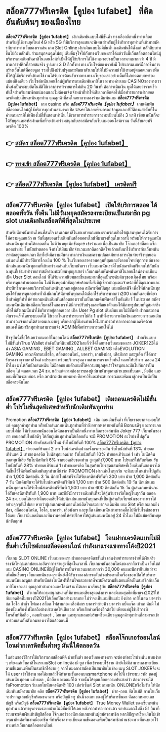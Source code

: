 # สล็อต777ฟรีเครดิต【คูปอง 1ufabet】  ที่ติดอันดับต้นๆ ของเมืองไทย

**สล็อต777ฟรีเครดิต【คูปอง 1ufabet】** ฝากเดิมพันแบบไม่มีขั้นต่ำ  ทางเลือกอีกหนึ่งทางเลือกสำหรับผู้ใช้งานยุคใหม่ 4G หรือ 5G ที่มีบริการสุดแสนจะพิเศษสำหรับผู้ใช้บริการทุกท่านที่เข้ามาสมัครกับทางทางเว็บของเราเล่น เกม Slot Online ฝากเงินแบบไม่มีขั้นต่ำ ลงเดิมพันได้ตั้งแต่ หลักสิบบาทขึ้นไปถึงหลักพัน ร่วมสนุกจนฉุดไม่อยู่ เต็มอิ่มจุใจไปกับทางเว็บของเราได้แล้ววันนี้เว็บสล็อตออนไลน์ผู้บริการเกมเดิมพันคาสิโนออนไลน์ที่เปิดให้ผู้ใช้บริการได้ใช้งานมาอย่างเป็นเวลานานมากกว่า 4 ปี มีภาพกราฟฟิกที่สวยสมจริง รูปแบบ 3 D
อีกทั้งทางทางเว็บไซต์ของเรายังมี โปรแกรมเมอร์มืออาชีพการสร้างเว็บไซต์ที่คอยดูเล  รวมไปถึงปรับปรุงและพัฒนาตัวเกมให้มีให้มีความน่าใช้งานอยู่ตลอดเวลา เพื่อที่ให้ผู้ใช้บริการที่เข้ามาใช้งานได้รับการต้อนรับจากทางทางเว็บของเราอย่างเต็มที่ไม่ขาดตกบกพร่องแม้แต่นิดเดียว เว็บไซต์พนันออนไลน์ผู้บริการเกมเดิมพันคาสิโนของทางค่ายเกม CASINOของทางเรานั้นยังเป็นระบบอัตโนมัติใช้เวลาการทำรายการไม่เกิน 20 วินาที ต่อการเติมเงิน พูดได้เลยว่ารวดเร็ว ทันใจสำหรับสมาชิกแน่นอนและไม่ต้องแจ้งเจ้าหน้าที่ทำให้เสียเวลาอีกต่อไปเมื่อทำรายการฝากยอดเครดิตกับเซียนพนันทุกท่าน
คุณลูกค้าที่สนใจอยากจะลองร่วมเดิมพันเกม **สล็อต777ฟรีเครดิต【คูปอง 1ufabet】** เกม casino  หรือ ***สล็อต777ฟรีเครดิต【คูปอง 1ufabet】*** เกมเดิมพันสล็อตออนไลน์ผู้ใช้บริการทุกท่านสามารถเปิด Userได้เลยเพียงกรอกข้อมูลและปรัวัติตามลำดับที่ในค่ายเกมเรามีให้เพียงไม่กี่ขั้นตอนเท่านั้น ใช้เวลาการทำรายการลงทะเบียนไม่ถึง 3 นาที เซียนพนันก็จะได้รับยูสและรหัสผ่านเพื่อที่จะเข้ามาร่วมสนุกกับเราสมัครกับเว็บเกมออนไลน์เราณ วันนี้รับเลยฟรีเครดิต 100%

## 👉 [สมัคร สล็อต777ฟรีเครดิต【คูปอง 1ufabet】](https://archa888.com/)
## 👉 [ทางเข้า สล็อต777ฟรีเครดิต【คูปอง 1ufabet】](https://archa888.com/)
## 👉 [สล็อต777ฟรีเครดิต【คูปอง 1ufabet】 เครดิตฟรี](https://archa888.com/)

## สล็อต777ฟรีเครดิต【คูปอง 1ufabet】 เปิดให้บริการตลอด ได้ตลอดทั้งวัน ทั้งคืน ไม่มีวันหยุดสมัครลงทะเบียนเป็นสมาชิก pg slot เกมเดิมพันสล็อตที่ดีที่สุดในประเทศ

สำหรับนักพนันท่านไหนที่สนใจ เล่นเกมคาสิโนของค่ายเกมของเราพร้อมเปิดให้ผู้เล่นทุกคนได้รับการให้ความดูแลแล้ว ณ วันนี้สุดยอดเว็บเดิมพันสล็อตออนไลน์ที่มาแรงที่สุดในเวลานี้ พร้อมให้การดูแลนักเล่นพนันทุกท่านได้ตลอดคืน ไม่มีวันหยุดนักขัตฤกษ์ เข้าร่วมมาเพื่อเป็นสมาชิก โจ๊กเกอร์สล็อต แจ็กพอตเข้าง่าย โบนัสเข้าตลอด จึงทำให้มีสมาชิกจำนวนมากติดอกติดใจแล้วกลับมาใช้บริการกับเว็บพนันเราต่ออยู่ตลอดเวลา อีกทั้งยังมีความมั่นคงทางการเงินและความปลอดภัยทางการเงินจ่ายจริงทุกยอดแน่นอนไม่มีประวัติการโกงเงิน 100 % ในเว็บของเราครอบคลุมที่สุดและยังตอบโจทย์ทุกการเล่นของนักเล่นเกมพนันทุกคนที่เข้ามาร่วมเล่นกับเว็บพนันเรา
เว็บเกมพนันเรามีโบนัสเครดิตฟรีแจกให้กับนักลงทุนที่เข้ามาทำรายการสมัครลงทะเบียนทุกยูสเซอร์ เว็บเกมเดิมพันพนันคาสิโนออนไลน์ลงทะเบียนเปิด User Slot ออนไลน์ ที่ได้รับความนิยมและชื่นชอบมากที่สุดเป็นระดับต้นๆของเมืองไทย พร้อมบริการดูแลท่านตลอดคืน ไม่มีวันหยุดนักขัตฤกษ์พร้อมทั้งยังมีผู้เชี่ยวชาญและเจ้าหน้าที่ที่มีคุณภาพและประสิทธิภาพคอยบริการนักเล่นพนันทุกคนอยู่ตลอด สมัครเพื่อเปิดยูส เกมสล็อตพีจี เพื่อให้นักพนันทุกคนได้รับการดูแลอย่างทั่วถึงมีเกมให้นักพนันทุกคนได้เลือกใช้บริการมากกว่า200 เกมกันเลยทีเดียว
สิ่งสำคัญที่ทำให้ค่ายเกมพนันเดิมพันสล็อตของเรานั้นเป็นเกมเดิมพันคาสิโนอันดับ 1 ในประเทศ สมัคร  เกมพนันเดิมพันสล็อตเว็บคาสิโนของเราได้มีการปรับปรุงและพัฒนาตัวเกมให้มีภาพรูปแบบที่ดูสมจจริงเพื่อให้ตัวเกมนั้นน่าใช้บริการอยู่ตลอดเวลา เปิด User Pg slot เติมเงินแบบไม่มีขั้นต่ำ ฝากและถอน เงินรวดเร็วโดยระบบออโต้ ใช้เวลาในการทำรายการไม่ถึง 1 นาทีทั้งรายการเติมเงินและรายการถอนเงินสามารถแจ้งถอนได้ด้วยตนเองง่ายๆ หรือหากผู้ใช้งานท่านใดไม่สามารถทำรายการถอนเคดริตด้วยตนเองได้สมาชิกทุกท่านสามารถแจ้ง ADMINเพื่อทำรายการถอนให้ได้

ปัจจุบันนี้เชื่อได้เลยว่าเกมคาสิโนออนไลน์ **สล็อต777ฟรีเครดิต【คูปอง 1ufabet】** ฝากเงินแบบไม่มีขั้นต่ำTrue Wallet กำลังเป็นที่นิยมปี2021เลยก็ว่าได้โดยทางเว็บเกมของเรา JOKER123ได้นำ  ASIA GAMING , EBET GAMING , ALLBET GAMING หรือEVOLUTION GAMING อาณาจักรเกมไฮโล, สล็อตออนไลน์, บาคาร่า, เกมยิงปลา, เสือมังกร และรูเล็ต ที่ได้การรับรองจากจากคาสิโนต่างประเทศ พร้อมบริการสุดความสามารถรวดเร็วทันใจคอยให้บริการ ตลอด 24 ชั่วโมง มาให้กับนักเล่นพนัน ได้มีออกแบบตัวเกมที่ให้ความสนุกสุดเร้าใจสนุกและมันไปกับการปั่นสล็อต ได้ ตลอดเวลา 24 ชม. แล้วแต่ความต้องการของผู้เล่นพนันทุกคนผ่านบนแท็บเลต , มือถือ และคอมที่เป็นระบบios หรือ androidแบบพกพา ศึกษาวิธีและประสบการณ์และพัฒนาสู่การเป็นนักปั่นสล็อตระดับโลก

## สล็อต777ฟรีเครดิต【คูปอง 1ufabet】 เติมถอนเครดิตไม่มีขั้นต่ำ โปรโมชั่นสุดพิเศษสำหรับนักเดิมพันทุกท่าน

 Promotion  **สล็อต777ฟรีเครดิต【คูปอง 1ufabet】** เติม ถอนเงินขั้นต่ำ ที่เว็บเราอยากจะมอบให้แก่  คุณลูกค้าทุกท่าน หรือนักเล่นเกมพนันทุกท่านที่กำลังอยากหาค่ายพนันที่มี Bonusดีๆ และการแจกแบบไม่กั๊ก ให้เว็บเกมพนันออนไลน์ของเราเป็นอีกหนึ่งทางเลือกของสมาชิก Joker 777 เว็บพนันของเรา ขอบอกกับโบนัสดีๆ ให้กับผู้เล่นทุกท่านได้เลือกกัน จะมี PROMOTION อะไรบ้างไปดูกัน
 PROMOTION สำหรับสมาชิกใหม่ รับโบนัสทันที 100% [สล็อต777ฟรีเครดิต【คูปอง 1ufabet】](https://archa888.com/) ทำยอดเทิร์นแค่ 2 เท่า
โบนัสเครดิตฝากครั้งแรกของวัน รับโบนัสทันที 13% ทำยอดเทิร์นแค่ 3 เท่าของเครดิต
โบนัสทุกยอดฝาก รับโบนัสทันที 10% ทำยอดเทิร์นแค่ 1 เท่า
โบนัสคืนยอดทุนที่เสีย รับโบนัสทันที 6% จากยอดเสียของท่าน สูงสุดถึง7,000 บาท
โปรแชร์ให้กับเพื่อน รับโบนัสทันที 28% ทำยอดเทิร์นแค่ 1 เท่าของเครดิต
ในสุดท้ายโปรสุดแสนพิศษที่เว็บเดิมพันของเราได้จัดขึ้นไว้ให้เพื่อนักเดิมพันทุกท่านที่น่ารัก  PROMOTION ฝากเล่นในทุกวัน จะมีแบบไหนบ้างไปดูกัน
ฝาก 1,000 ติดต่อกัน 3 วัน นักล่าโบนัสฟรีจะได้รับเครดิตฟรีทันที 300 บาท
ฝาก 1,000 ติดต่อกัน 7 วัน นักเดิมพันจะได้รับโบนัสเครดิตฟรีทันที 1,100 บาท
ฝาก 500 ติดต่อกัน 10 วัน นักเล่นเกมพนันทุกคนจะได้รับโบนัสเครดิตฟรีทันที 1,500 บาท
ฝาก 600 ติดต่อกัน 15 วัน ผู้เล่นเกมพนันจะได้รับเครดิตฟรีทันที 1,900 บาท
และก็ยังมีการวางเดิมพันที่จะได้ลุ้นรับรางวัลใหญ่ในทุกวัน ตลอด 24 ชม. บอกได้เลยว่าคืนยอดเสียให้กับนักเล่นเกมพนันทุกคนที่เป็นผู้เล่นกับเว็บพนันของทางเราได้อย่างจุกๆกันไปเลย หากว่าผู้เล่นเกมพนันออนไลน์ติดใจและอยากจะเดิมพัน เกม Slot หรือเกมเกมยิงปลา, สล็อออนไลน์ต, ไฮโล, บาคาร่า, เสือมังกร และรูเล็ต เซียนพนันสามารถคลิ๊กไปที่เว็บไซต์ของเราได้เลย เว็บเรามีแอดมินและทีมงานคอยให้คำปรึกษาให้ผู้เล่นเกมพนันอยู่ 24 ชั่วโมง ไม่มีแม้แต่วันหยุดนักขัตฤกษ์

## สล็อต777ฟรีเครดิต【คูปอง 1ufabet】 โอนฝากเครดิตแบบไม่มีขั้นต่ำ  เว็บไซต์เกมสล็อตออนไลน์ กำลังมาแรงแซงทางโค้งปี2021

เว็บเกม SLOT ONLINE เว็บเกมของเรา ฝากถอนเครดิตขขั้นต่ำ เล่นง่ายทำรายการง่ายได้เงินจริง รางวัลใหญ่แตกบ่อยและอัตราการจ่ายสูงที่สุดในเวลานี้ เว็บเกมพนันออนไลน์ของเราถือว่าเป็น เว็บไซต์เกม CASINO ONLINEที่มีผู้ใช้บริการเป็นจำนวนมากมากกว่า 30,000 คนและมีการยืนยันว่าจะเพิ่มขึ้นเรื่อยๆ เว็บเกมพนันของเรานั้นยังได้รับจากองค์กรระดับต่างประเทศในเรื่องของเปิดให้บริการเกมพนันและดูแล สำหรับนักล่าโบนัสฟรีที่สนใจและอยากที่จะสมัครตามขั้นตอนเพื่อเป็นสมาชิกกับเว็บคาสิโนของเรา คุณลูกค้าสามารถแอดไลน์เข้ามาได้เลย
	มาเรียนรู้กับ **สล็อต777ฟรีเครดิต【คูปอง 1ufabet】** ตัวเกมให้ความสนุกสนานที่มีภาพและเสียงสุดอลังการ และมีเกมสุดฮิตที่มาแรง2021ให้กับยอดฮิตที่มาแรงปี2021ได้เลือกปั่นอย่างมากมาย  ไม่ว่าจะเป็นเกมปั่นแปะ ยิงปลา คาสิโนสด บาคาร่าสด ไฮโล กำถั่ว ไพ่แคง สล็อต ไพ่สามกอง เสือมังกร บาคาร่าสายฟ้า บาคาร่า แบ็คแจ๊ค เก้าเก ดัมมี่ ไม่ต้องนั่งเครื่องไปไกลถึงต่างประเทศให้เสียเวลา หรือเสียค่าเครื่องอีกต่อไป เพียงแค่ผู้ใช้บริการมีโทรศัพท์มือถือ , คอมพิวเตอร์ , ไอแพด และทุกแพลตฟอร์มเครื่องเดียวคุณลูกค้าทุกท่านก็สามารถเข้ามาร่วมเล่นกับตัวเกมของเราได้แล้วตอนนี้

## สล็อต777ฟรีเครดิต【คูปอง 1ufabet】 สล็อตโจ๊กเกอร์ออนไลน์โอนฝากเครดิตขั้นต่ำทรู มันนี่ได้ตลอดวัน

ในส่วนของวิธีการใช้บริการเกมสล็อตพีจี ฝากขั้นต่ำ ของเว็บของทางเรา จะต้องทำอะไรบ้างนั้น แบบง่าย ๆ เพียงแค่เว็บคาสิโนเราเกมSlot onlineต้องมี ยูส เพื่อเข้าระบบใช้งาน ถ้ายังไม่มีสามารถลงทะเบียนตามขั้นตอนเพื่อเป็นสมาชิกได้ง่าย ๆ จากโหมดการสมัครเป็นสมาชิกในช่อง เมนู SLOT JOKERจึงจะได้ user เข้าใช้งาน พอได้มาแล้วให้ทำตามขั้นตอนบนsmartphone ต่อไปนี้
เข้าระบบ รหัส  ของผู้เล่นพนันทุกคน แท็บเลต , มือถือ และคอมก็ได้
จากนั้นให้คุณเลือกความประสงค์ว่า ต้องการจะได้รับPromotion รับเลยโบนัสเครดิตฟรี 100 เปอร์เซ็นต์ Slot เกมพนัน ONLONEหรือไม่รับ
ให้นักเดิมพันสมัครสมาชิก คลิก **สล็อต777ฟรีเครดิต【คูปอง 1ufabet】** ฝาก-ถอน อัตโนมัติ ภาพในเว็บจะปรากฏเลขบัญชีพร้อมธนาคาร หรือบัญชี ทรู มันนี่วอเลท ของผู้ให้บริการขึ้นมา
คัดลอกหมายเลขบัญชี หรือบัญชี **สล็อต777ฟรีเครดิต【คูปอง 1ufabet】** True Money Wallet ของเซียนพนันทุกท่าน แล้วทำธุรกรรมระบบฝากไม่มีขั้นต่ำได้เลย
หลังจากทำรายการแล้ว รอประมาณไม่ถึง 51 วินาที ระบบจะเติมเงินเข้าบัญชีสล็อต โจ๊กเกอร์ของนักเล่นเกมพนันผู้สมัครสมาชิก
หากมีปัญหาเรื่องเงินไม่เข้า กรุณาติดต่อทีมงานมืออาชีพ ที่ทำเรื่องลงทะเบียนตามขั้นตอนเพื่อเป็นสมาชิกผ่านช่องทางที่แนบเอาไว้ทางหน้าเว็บเกมสล็อตออนไลน์


